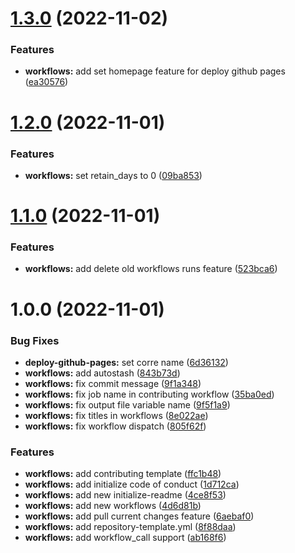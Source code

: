 # [1.3.0](https://github.com/attilasomogyi/github-actions-workflows/compare/v1.2.0...v1.3.0) (2022-11-02)


### Features

* **workflows:** add set homepage feature for deploy github pages ([ea30576](https://github.com/attilasomogyi/github-actions-workflows/commit/ea30576b0ccf7b4e08e070b408f6ec0b5d4adc29))

# [1.2.0](https://github.com/attilasomogyi/github-actions-workflows/compare/v1.1.0...v1.2.0) (2022-11-01)


### Features

* **workflows:** set retain_days to 0 ([09ba853](https://github.com/attilasomogyi/github-actions-workflows/commit/09ba85307b3fa851e704e20bef79b8ae1c73db47))

# [1.1.0](https://github.com/attilasomogyi/github-actions-workflows/compare/v1.0.0...v1.1.0) (2022-11-01)


### Features

* **workflows:** add delete old workflows runs feature ([523bca6](https://github.com/attilasomogyi/github-actions-workflows/commit/523bca6f527802160830b86c4ec888f63b6254b2))

# 1.0.0 (2022-11-01)


### Bug Fixes

* **deploy-github-pages:** set corre name ([6d36132](https://github.com/attilasomogyi/github-actions-workflows/commit/6d3613200e6a34df80c3e21498293433b468e5d1))
* **workflows:** add autostash ([843b73d](https://github.com/attilasomogyi/github-actions-workflows/commit/843b73d34965449700dec6ad49fc37559cf8e148))
* **workflows:** fix commit message ([9f1a348](https://github.com/attilasomogyi/github-actions-workflows/commit/9f1a348e94aa78c588174564df288aadbb930fe2))
* **workflows:** fix job name in contributing workflow ([35ba0ed](https://github.com/attilasomogyi/github-actions-workflows/commit/35ba0edc652dc8ee8436a82ca8cc060c698343f6))
* **workflows:** fix output file variable name ([9f5f1a9](https://github.com/attilasomogyi/github-actions-workflows/commit/9f5f1a9a579dbcf4297995fe5fd2be948d441804))
* **workflows:** fix titles in workflows ([8e022ae](https://github.com/attilasomogyi/github-actions-workflows/commit/8e022aedd2e9e381967c5f78ce2f4c4e5424e2e6))
* **workflows:** fix workflow dispatch ([805f62f](https://github.com/attilasomogyi/github-actions-workflows/commit/805f62f8d4a205c31d8524d31ecfd506d3cc425c))


### Features

* **workflows:** add contributing template ([ffc1b48](https://github.com/attilasomogyi/github-actions-workflows/commit/ffc1b48f37e9c0a20659e8f1410b4913780709a7))
* **workflows:** add initialize code of conduct ([1d712ca](https://github.com/attilasomogyi/github-actions-workflows/commit/1d712ca486909268ad6e9b1b5553e67e37068d0b))
* **workflows:** add new initialize-readme ([4ce8f53](https://github.com/attilasomogyi/github-actions-workflows/commit/4ce8f533c8de7d08cc8a704e61813f34abaaef8c))
* **workflows:** add new workflows ([4d6d81b](https://github.com/attilasomogyi/github-actions-workflows/commit/4d6d81bf2e285695f830f34543442c03322157b1))
* **workflows:** add pull current changes feature ([6aebaf0](https://github.com/attilasomogyi/github-actions-workflows/commit/6aebaf04b70f2e35ed5981188e8392e3e9aee647))
* **workflows:** add repository-template.yml ([8f88daa](https://github.com/attilasomogyi/github-actions-workflows/commit/8f88daaceb287ba8be74f2b69045ceb4399ca181))
* **workflows:** add workflow_call support ([ab168f6](https://github.com/attilasomogyi/github-actions-workflows/commit/ab168f6ee4c93475306df73ab1699b8a6297e554))
